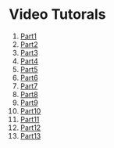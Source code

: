 <!-- TITLE: Autodesk Inventor Basic Introduction -->
<!-- SUBTITLE: Introduction to Autodesk Inventor -->

# Video Tutorals

1. [Part1](https://www.youtube.com/watch?v=lEheFEer5Is)
2. [Part2](https://www.youtube.com/watch?v=bLZzS1k4tLs)
3. [Part3](https://www.youtube.com/watch?v=Ks-adpXBa6Y&t=1065s)
4. [Part4](https://www.youtube.com/watch?v=J8rgIuSHIQQ&t=7s)
5. [Part5](https://www.youtube.com/watch?v=1jZK47wvjcA)
6. [Part6](https://www.youtube.com/watch?v=XBmTreo569c)
7. [Part7](https://www.youtube.com/watch?v=MrclbieDRL4&t=3s)
8. [Part8](https://www.youtube.com/watch?v=V8vZwAb3d6M)
9. [Part9](https://www.youtube.com/watch?v=iOhEJsX4Ozg)
10. [Part10](https://www.youtube.com/watch?v=vsSjxPciGZo&t=5s)
11. [Part11](https://www.youtube.com/watch?v=a1GGq-7Nk9o)
12. [Part12](https://www.youtube.com/watch?v=jaBIvCacLPw)
13. [Part13](https://www.youtube.com/watch?v=RTyka0NHLdA&t=34s)